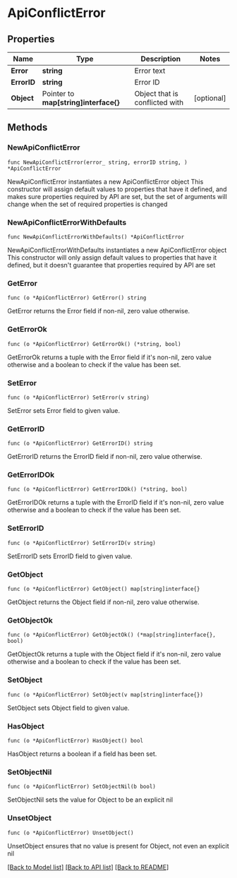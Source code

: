 # ApiConflictError

## Properties

Name | Type | Description | Notes
------------ | ------------- | ------------- | -------------
**Error** | **string** | Error text | 
**ErrorID** | **string** | Error ID | 
**Object** | Pointer to **map[string]interface{}** | Object that is conflicted with | [optional] 

## Methods

### NewApiConflictError

`func NewApiConflictError(error_ string, errorID string, ) *ApiConflictError`

NewApiConflictError instantiates a new ApiConflictError object
This constructor will assign default values to properties that have it defined,
and makes sure properties required by API are set, but the set of arguments
will change when the set of required properties is changed

### NewApiConflictErrorWithDefaults

`func NewApiConflictErrorWithDefaults() *ApiConflictError`

NewApiConflictErrorWithDefaults instantiates a new ApiConflictError object
This constructor will only assign default values to properties that have it defined,
but it doesn't guarantee that properties required by API are set

### GetError

`func (o *ApiConflictError) GetError() string`

GetError returns the Error field if non-nil, zero value otherwise.

### GetErrorOk

`func (o *ApiConflictError) GetErrorOk() (*string, bool)`

GetErrorOk returns a tuple with the Error field if it's non-nil, zero value otherwise
and a boolean to check if the value has been set.

### SetError

`func (o *ApiConflictError) SetError(v string)`

SetError sets Error field to given value.


### GetErrorID

`func (o *ApiConflictError) GetErrorID() string`

GetErrorID returns the ErrorID field if non-nil, zero value otherwise.

### GetErrorIDOk

`func (o *ApiConflictError) GetErrorIDOk() (*string, bool)`

GetErrorIDOk returns a tuple with the ErrorID field if it's non-nil, zero value otherwise
and a boolean to check if the value has been set.

### SetErrorID

`func (o *ApiConflictError) SetErrorID(v string)`

SetErrorID sets ErrorID field to given value.


### GetObject

`func (o *ApiConflictError) GetObject() map[string]interface{}`

GetObject returns the Object field if non-nil, zero value otherwise.

### GetObjectOk

`func (o *ApiConflictError) GetObjectOk() (*map[string]interface{}, bool)`

GetObjectOk returns a tuple with the Object field if it's non-nil, zero value otherwise
and a boolean to check if the value has been set.

### SetObject

`func (o *ApiConflictError) SetObject(v map[string]interface{})`

SetObject sets Object field to given value.

### HasObject

`func (o *ApiConflictError) HasObject() bool`

HasObject returns a boolean if a field has been set.

### SetObjectNil

`func (o *ApiConflictError) SetObjectNil(b bool)`

 SetObjectNil sets the value for Object to be an explicit nil

### UnsetObject
`func (o *ApiConflictError) UnsetObject()`

UnsetObject ensures that no value is present for Object, not even an explicit nil

[[Back to Model list]](../README.md#documentation-for-models) [[Back to API list]](../README.md#documentation-for-api-endpoints) [[Back to README]](../README.md)



